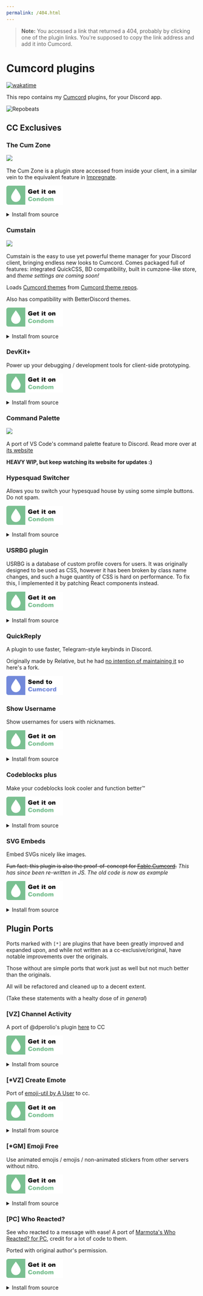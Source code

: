 ```yaml
---
permalink: /404.html
---
```

> **Note:** You accessed a link that returned a 404, probably by clicking one of the plugin links. You're supposed to copy the link address and add it into Cumcord.

# Cumcord plugins

[![wakatime](https://wakatime.com/badge/github/yellowsink/cc-plugins.svg)](https://wakatime.com/badge/github/yellowsink/cc-plugins)

This repo contains my [Cumcord](https://github.com/Cumcord/Cumcord/) plugins, for your Discord app.

![Repobeats](https://repobeats.axiom.co/api/embed/fa9decb1bb7bda3ce9a4e97b8b8f9aa974930a2f.svg "Repobeats analytics image")

## CC Exclusives

### The Cum Zone

<img height="50" src="https://yellowsink.github.io/cc-plugins/assets/cumzone.png" />

The Cum Zone is a plugin store accessed from inside your client, in a similar vein to the equivalent feature in [Impregnate](https://github.com/Cumcord/Impregnate).

<a target="_blank" href="https://send.cumcord.com/#https://cumcordplugins.github.io/Condom/yellowsink.github.io/cc-plugins/cum-zone"><img height="50" src="https://raw.githubusercontent.com/Cumcord/assets/main/buttons/condom_button.png" /></a>

<details><summary>Install from source</summary>
<a target="_blank" href="https://send.cumcord.com/#https://yellowsink.github.io/cc-plugins/cum-zone"><img height="50" src="https://raw.githubusercontent.com/Cumcord/assets/main/buttons/cumdump_button.png" /></a>
</details>

### Cumstain

<img height="50" src="https://yellowsink.github.io/cc-plugins/assets/cumstain.png" />

Cumstain is the easy to use yet powerful theme manager for your Discord client, bringing endless new looks to Cumcord.
Comes packaged full of features: integrated QuickCSS, BD compatibility, built in cumzone-like store, and _theme settings are coming soon!_

Loads [Cumcord themes](https://github.com/Cumcord/STD/blob/master/proposals/theme_manifest.md) from [Cumcord theme repos](https://github.com/Cumcord/STD/blob/master/proposals/theme_repo.md).

Also has compatibility with BetterDiscord themes.

<a target="_blank" href="https://send.cumcord.com/#https://cumcordplugins.github.io/Condom/yellowsink.github.io/cc-plugins/cumstain"><img height="50" src="https://raw.githubusercontent.com/Cumcord/assets/main/buttons/condom_button.png" /></a>

<details><summary>Install from source</summary>
<a target="_blank" href="https://send.cumcord.com/#https://yellowsink.github.io/cc-plugins/cumstain"><img height="50" src="https://raw.githubusercontent.com/Cumcord/assets/main/buttons/cumdump_button.png" /></a>
</details>

### DevKit+
Power up your debugging / development tools for client-side prototyping.

<a target="_blank" href="https://send.cumcord.com/#https://cumcordplugins.github.io/Condom/yellowsink.github.io/cc-plugins/devkitplus"><img height="50" src="https://raw.githubusercontent.com/Cumcord/assets/main/buttons/condom_button.png" /></a>

<details><summary>Install from source</summary>
<a target="_blank" href="https://send.cumcord.com/#https://yellowsink.github.io/cc-plugins/devkitplus"><img height="50" src="https://raw.githubusercontent.com/Cumcord/assets/main/buttons/cumdump_button.png" /></a>
</details>

### Command Palette

<img height="50" src="https://yellowsink.github.io/discord-command-palette/assets/icon.png" />

A port of VS Code's command palette feature to Discord. Read more over at [its website](https://yellowsink.github.io/discord-command-palette)

**HEAVY WIP, but keep watching its website for updates :)**

### Hypesquad Switcher

Allows you to switch your hypesquad house by using some simple buttons. Do not spam.

<a target="_blank" href="https://send.cumcord.com/#https://cumcordplugins.github.io/Condom/yellowsink.github.io/cc-plugins/hypesquad-switcher"><img height="50" src="https://raw.githubusercontent.com/Cumcord/assets/main/buttons/condom_button.png" /></a>

<details><summary>Install from source</summary>
<a target="_blank" href="https://send.cumcord.com/#https://yellowsink.github.io/cc-plugins/hypesquad-switcher"><img height="50" src="https://raw.githubusercontent.com/Cumcord/assets/main/buttons/cumdump_button.png" /></a>
</details>

### USRBG plugin

USRBG is a database of custom profile covers for users.
It was originally designed to be used as CSS, however it has been broken by class name changes,
and such a huge quantity of CSS is hard on performance. To fix this, I implemented it by patching React components instead.

<a target="_blank" href="https://send.cumcord.com/#https://cumcordplugins.github.io/Condom/yellowsink.github.io/cc-plugins/usrbg"><img height="50" src="https://raw.githubusercontent.com/Cumcord/assets/main/buttons/condom_button.png" /></a>

<details><summary>Install from source</summary>
<a target="_blank" href="https://send.cumcord.com/#https://yellowsink.github.io/cc-plugins/usrbg"><img height="50" src="https://raw.githubusercontent.com/Cumcord/assets/main/buttons/cumdump_button.png" /></a>
</details>

### QuickReply

A plugin to use faster, Telegram-style keybinds in Discord.

Originally made by Relative, but he had [no intention of maintaining it](https://github.com/relative/cumcord-quickreply/pull/2) so here's a fork.

<!-- <a target="_blank" href="https://send.cumcord.com/#https://cumcordplugins.github.io/Condom/yellowsink.github.io/cc-plugins/cc-quickreply"><img height="50" src="https://raw.githubusercontent.com/Cumcord/assets/main/buttons/condom_button.png" /></a>

<details><summary>Install from source</summary> -->

<a target="_blank" href="https://send.cumcord.com/#https://yellowsink.github.io/cc-plugins/cc-quickreply"><img height="50" src="https://raw.githubusercontent.com/Cumcord/assets/main/buttons/cumdump_button.png" /></a>

<!-- </details> -->

### Show Username

Show usernames for users with nicknames.

<a target="_blank" href="https://send.cumcord.com/#https://cumcordplugins.github.io/Condom/yellowsink.github.io/cc-plugins/show-username"><img height="50" src="https://raw.githubusercontent.com/Cumcord/assets/main/buttons/condom_button.png" /></a>

<details><summary>Install from source</summary>
<a target="_blank" href="https://send.cumcord.com/#https://yellowsink.github.io/cc-plugins/show-username"><img height="50" src="https://raw.githubusercontent.com/Cumcord/assets/main/buttons/cumdump_button.png" /></a>
</details>

### Codeblocks plus

Make your codeblocks look cooler and function better:tm:

<a target="_blank" href="https://send.cumcord.com/#https://cumcordplugins.github.io/Condom/yellowsink.github.io/cc-plugins/codeblocks-plus"><img height="50" src="https://raw.githubusercontent.com/Cumcord/assets/main/buttons/condom_button.png" /></a>

<details><summary>Install from source</summary>
<a target="_blank" href="https://send.cumcord.com/#https://yellowsink.github.io/cc-plugins/codeblocks-plus"><img height="50" src="https://raw.githubusercontent.com/Cumcord/assets/main/buttons/cumdump_button.png" /></a>
</details>

### SVG Embeds

Embed SVGs nicely like images.

~~Fun fact: this plugin is also the proof-of-concept for [Fable.Cumcord](https://github.com/Cumglue/cc-fsharp-binds).~~
_This has since been re-written in JS. The old code is now as example_

<a target="_blank" href="https://send.cumcord.com/#https://cumcordplugins.github.io/Condom/yellowsink.github.io/cc-plugins/svg-embeds"><img height="50" src="https://raw.githubusercontent.com/Cumcord/assets/main/buttons/condom_button.png" /></a>

<details><summary>Install from source</summary>
<a target="_blank" href="https://send.cumcord.com/#https://yellowsink.github.io/cc-plugins/svg-embeds"><img height="50" src="https://raw.githubusercontent.com/Cumcord/assets/main/buttons/cumdump_button.png" /></a>
</details>

## Plugin Ports

Ports marked with `[*]` are plugins that have been greatly improved and expanded upon,
and while not written as a cc-exclusive/original, have notable improvements over the originals.

Those without are simple ports that work just as well but not much better than the originals.

All will be refactored and cleaned up to a decent extent.

(Take these statements with a healty dose of *in general*)

### [VZ] Channel Activity

A port of @dperolio's plugin [here](https://github.com/vizality-community/channel-members-activity-icons) to CC

<a target="_blank" href="https://send.cumcord.com/#https://cumcordplugins.github.io/Condom/yellowsink.github.io/cc-plugins/channel-activity"><img height="50" src="https://raw.githubusercontent.com/Cumcord/assets/main/buttons/condom_button.png" /></a>

<details><summary>Install from source</summary>
<a target="_blank" href="https://send.cumcord.com/#https://yellowsink.github.io/cc-plugins/channel-activity"><img height="50" src="https://raw.githubusercontent.com/Cumcord/assets/main/buttons/cumdump_button.png" /></a>
</details>

### [*VZ] Create Emote

Port of [emoji-util by A User](https://github.com/A-User-s-Discord-Plugins/emoji-util) to cc.

<a target="_blank" href="https://send.cumcord.com/#https://cumcordplugins.github.io/Condom/yellowsink.github.io/cc-plugins/create-emote"><img height="50" src="https://raw.githubusercontent.com/Cumcord/assets/main/buttons/condom_button.png" /></a>

<details><summary>Install from source</summary>
<a target="_blank" href="https://send.cumcord.com/#https://yellowsink.github.io/cc-plugins/create-emote"><img height="50" src="https://raw.githubusercontent.com/Cumcord/assets/main/buttons/cumdump_button.png" /></a>
</details>

### [*GM] Emoji Free

Use animated emojis / emojis / non-animated stickers from other servers without nitro.

<a target="_blank" href="https://send.cumcord.com/#https://cumcordplugins.github.io/Condom/yellowsink.github.io/cc-plugins/emoji-free"><img height="50" src="https://raw.githubusercontent.com/Cumcord/assets/main/buttons/condom_button.png" /></a>

<details><summary>Install from source</summary>
<a target="_blank" href="https://send.cumcord.com/#https://yellowsink.github.io/cc-plugins/emoji-free"><img height="50" src="https://raw.githubusercontent.com/Cumcord/assets/main/buttons/cumdump_button.png" /></a>
</details>

### [PC] Who Reacted?

See who reacted to a message with ease!
A port of [Marmota's Who Reacted? for PC](https://github.com/jaimeadf/who-reacted), credit for a lot of code to them.

Ported with original author's permission.

<a target="_blank" href="https://send.cumcord.com/#https://cumcordplugins.github.io/Condom/yellowsink.github.io/cc-plugins/who-reacted"><img height="50" src="https://raw.githubusercontent.com/Cumcord/assets/main/buttons/condom_button.png" /></a>

<details><summary>Install from source</summary>
<a target="_blank" href="https://send.cumcord.com/#https://yellowsink.github.io/cc-plugins/who-reacted"><img height="50" src="https://raw.githubusercontent.com/Cumcord/assets/main/buttons/cumdump_button.png" /></a>
</details>

